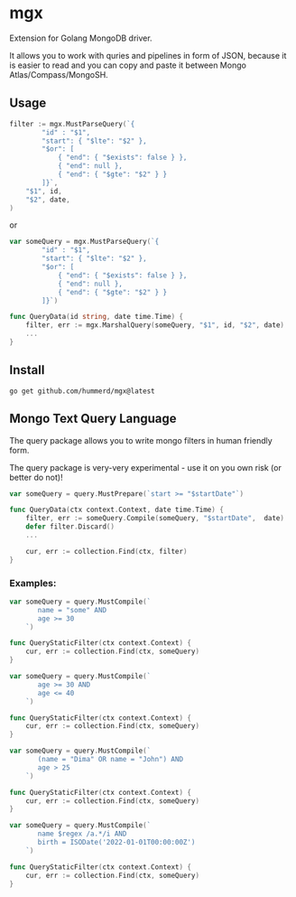 # mgx
Extension for Golang MongoDB driver. 

It allows you to work with quries and pipelines in form of JSON, because it is easier to read and you can copy and paste it between Mongo Atlas/Compass/MongoSH.

## Usage

``` GO
filter := mgx.MustParseQuery(`{
        "id" : "$1",
        "start": { "$lte": "$2" },
        "$or": [
            { "end": { "$exists": false } },
            { "end": null },
            { "end": { "$gte": "$2" } }
        ]}`,
    "$1", id,
    "$2", date,
)
```
or

``` GO
var someQuery = mgx.MustParseQuery(`{
        "id" : "$1",
        "start": { "$lte": "$2" },
        "$or": [
            { "end": { "$exists": false } },
            { "end": null },
            { "end": { "$gte": "$2" } }
        ]}`)

func QueryData(id string, date time.Time) {
    filter, err := mgx.MarshalQuery(someQuery, "$1", id, "$2", date)
    ...
}
```

## Install 

```
go get github.com/hummerd/mgx@latest
```


## Mongo Text Query Language 

The query package allows you to write mongo filters in human friendly form.

The query package is very-very experimental - use it on you own risk (or  better do not)!

``` GO
var someQuery = query.MustPrepare(`start >= "$startDate"`)

func QueryData(ctx context.Context, date time.Time) {
    filter, err := someQuery.Compile(someQuery, "$startDate",  date)
    defer filter.Discard()
    ...

    cur, err := collection.Find(ctx, filter)
}
```

### Examples:

``` GO
var someQuery = query.MustCompile(`
       name = "some" AND
       age >= 30
    `)

func QueryStaticFilter(ctx context.Context) {
    cur, err := collection.Find(ctx, someQuery)
}
```
``` GO
var someQuery = query.MustCompile(`
       age >= 30 AND
       age <= 40
    `)

func QueryStaticFilter(ctx context.Context) {
    cur, err := collection.Find(ctx, someQuery)
}
```
``` GO
var someQuery = query.MustCompile(`
       (name = "Dima" OR name = "John") AND
       age > 25
    `)

func QueryStaticFilter(ctx context.Context) {
    cur, err := collection.Find(ctx, someQuery)
}
```

``` GO
var someQuery = query.MustCompile(`
       name $regex /a.*/i AND
       birth = ISODate('2022-01-01T00:00:00Z')
    `)

func QueryStaticFilter(ctx context.Context) {
    cur, err := collection.Find(ctx, someQuery)
}
```

